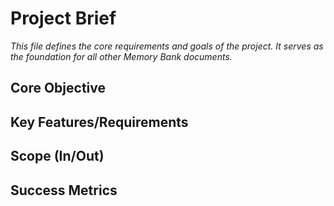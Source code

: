 # Project Brief

_This file defines the core requirements and goals of the project. It serves as the foundation for all other Memory Bank documents._

## Core Objective

## Key Features/Requirements

## Scope (In/Out)

## Success Metrics
